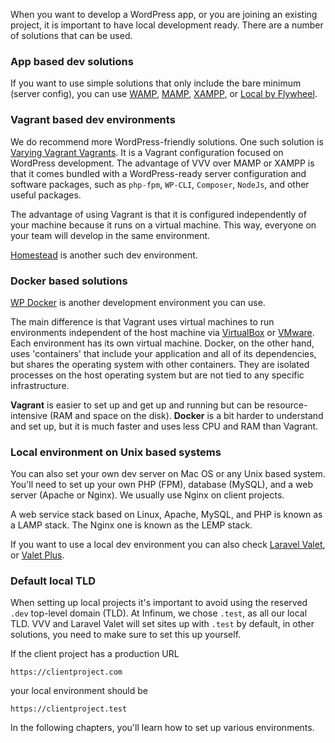 When you want to develop a WordPress app, or you are joining an existing project, it is important to have local development ready. There are a number of solutions that can be used.

### App based dev solutions

If you want to use simple solutions that only include the bare minimum (server config), you can use [WAMP](http://www.wampserver.com/en/), [MAMP](https://www.mamp.info/en/), [XAMPP](https://www.apachefriends.org/index.html), or [Local by Flywheel](https://local.getflywheel.com/).

### Vagrant based  dev environments

We do recommend more WordPress-friendly solutions. One such solution is [Varying Vagrant Vagrants](https://github.com/Varying-Vagrant-Vagrants/VVV). It is a Vagrant configuration focused on WordPress development. The advantage of VVV over MAMP or XAMPP is that it comes bundled with a WordPress-ready server configuration and software packages, such as `php-fpm`, `WP-CLI`, `Composer`, `NodeJs`, and other useful packages.

The advantage of using Vagrant is that it is configured independently of your machine because it runs on a virtual machine. This way, everyone on your team will develop in the same environment.

[Homestead](https://laravel.com/docs/8.x/homestead) is another such dev environment.

### Docker based solutions

[WP Docker](https://10up.com/blog/2017/wp-docker/) is another development environment you can use.

The main difference is that Vagrant uses virtual machines to run environments independent of the host machine via [VirtualBox](https://www.virtualbox.org/) or [VMware](http://www.vmware.com/). Each environment has its own virtual machine. Docker, on the other hand, uses 'containers' that include your application and all of its dependencies, but shares the operating system with other containers. They are isolated processes on the host operating system but are not tied to any specific infrastructure.

**Vagrant** is easier to set up and get up and running but can be resource-intensive (RAM and space on the disk).
**Docker** is a bit harder to understand and set up, but it is much faster and uses less CPU and RAM than Vagrant.

### Local environment on Unix based systems

You can also set your own dev server on Mac OS or any Unix based system. You'll need to set up your own PHP (FPM), database (MySQL), and a web server (Apache or Nginx). We usually use Nginx on client projects.

A web service stack based on Linux, Apache, MySQL, and PHP is known as a LAMP stack. The Nginx one is known as the LEMP stack.

If you want to use a local dev environment you can also check [Laravel Valet](https://laravel.com/docs/8.x/valet), or [Valet Plus](https://github.com/weprovide/valet-plus).

### Default local TLD

When setting up local projects it's important to avoid using the reserved `.dev` top-level domain (TLD). At Infinum, we chose `.test`, as all our local TLD. VVV and Laravel Valet will set sites up with `.test` by default, in other solutions, you need to make sure to set this up yourself.

If the client project has a production URL 

```
https://clientproject.com
```

your local environment should be 

```
https://clientproject.test
```

In the following chapters, you'll learn how to set up various environments.
